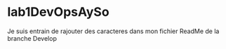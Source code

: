 # lab1DevOpsAySo

Je suis entrain de rajouter des caracteres dans mon fichier ReadMe de la branche Develop

